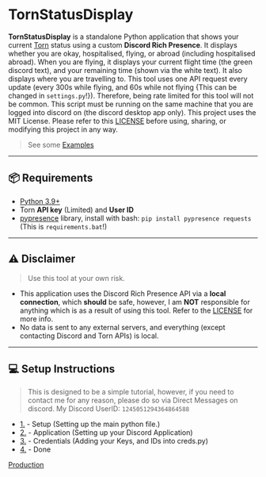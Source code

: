 # TornStatusDisplay

**TornStatusDisplay** is a standalone Python application that shows your current [Torn](https://www.torn.com/) status using a custom **Discord Rich Presence**. It displays whether you are okay, hospitalised, flying, or abroad (including hospitalised abroad). When you are flying, it displays your current flight time (the green discord text), and your remaining time (shown via the white text). It also displays where you are travelling to. This tool uses one API request every update (every 300s while flying, and 60s while not flying {This can be changed in `settings.py`!}). Therefore, being rate limited for this tool will not be common. This script must be running on the same machine that you are logged into discord on (the discord desktop app only). This project uses the MIT License. Please refer to this [LICENSE](https://github.com/jiuhaywi/TornStatusDisplay/blob/main/LICENSE) before using, sharing, or modifying this project in any way.

> See some [Examples](https://github.com/jiuhaywi/TornStatusDisplay/blob/main/Examples.md)

---

## 📦 Requirements

- [Python 3.9+](https://www.python.org/downloads/)
- Torn **API key** (Limited) and **User ID**
- [pypresence](https://pypi.org/project/pypresence/) library, install with bash: `pip install pypresence requests` (This is `requirements.bat`!)

---

## ⚠️ Disclaimer

> Use this tool at your own risk.

- This application uses the Discord Rich Presence API via a **local connection**, which **should** be safe, however, I am **NOT** responsible for anything which is as a result of using this tool. Refer to the [LICENSE](https://github.com/jiuhaywi/TornStatusDisplay/blob/main/LICENSE) for more info.
- No data is sent to any external servers, and everything (except contacting Discord and Torn APIs) is local.

---

## 💻 Setup Instructions

> This is designed to be a simple tutorial, however, if you need to contact me for any reason, please do so via Direct Messages on discord. My Discord UserID: `1245051294364864588`

- [1.](https://github.com/jiuhaywi/TornStatusDisplay/blob/main/1.1.md) - Setup (Setting up the main python file.)
- [2.](https://github.com/jiuhaywi/TornStatusDisplay/blob/main/2.md) - Application (Setting up your Discord Application)
- [3.](https://github.com/jiuhaywi/TornStatusDisplay/blob/main/3.md) - Credentials (Adding your Keys, and IDs into creds.py)
- [4.](https://github.com/jiuhaywi/TornStatusDisplay/blob/main/4.md) - Done


[Production](https://github.com/jiuhaywi/TornStatusDisplay/blob/main/Production.md)
